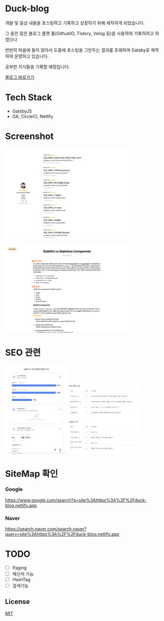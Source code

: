 # Duck-blog
개발 및 일상 내용을 포스팅하고 기록하고 성장하기 위해 제작하게 되었습니다.

그 동안 많은 블로그 플랫 폼(GithubIO, Tistory, Velog 등)을 사용하여 기록하려고 하였으나

번번히 마음에 들지 않아서 도중에 포스팅을 그만두는 결과를 초래하여 Gatsby로 제작하여 운영하고 있습니다.

공부한 지식들을 기록할 예정입니다.

[블로그 바로가기](https://duck-blog.netlify.app/)

# Tech Stack
- GatsbyJS
- GA, CircleCI, Netlify

# Screenshot
<img src="https://github.com/deokgoo/duck-blog/blob/main/screenshot/screenshot3.png?raw=true" width="400px" height=""></img>
<br/><br/>
<img src="https://github.com/deokgoo/duck-blog/blob/main/screenshot/screenshot4.png?raw=true" width="400px" height=""></img>

# SEO 관련
<img src="https://github.com/deokgoo/duck-blog/blob/main/screenshot/screenshot1.png?raw=true" width="200px" height=""></img>
<img src="https://github.com/deokgoo/duck-blog/blob/main/screenshot/screenshot2.png?raw=true" width="230px" height=""></img>

# SiteMap 확인
### Google
https://www.google.com/search?q=site%3Ahttps%3A%2F%2Fduck-blog.netlify.app
### Naver
https://search.naver.com/search.naver?query=site%3Ahttps%3A%2F%2Fduck-blog.netlify.app

# TODO
- [ ] Paging
- [ ] 메신저 기능
- [ ] HashTag
- [ ] 검색기능

## License
[MIT](https://choosealicense.com/licenses/mit/)
